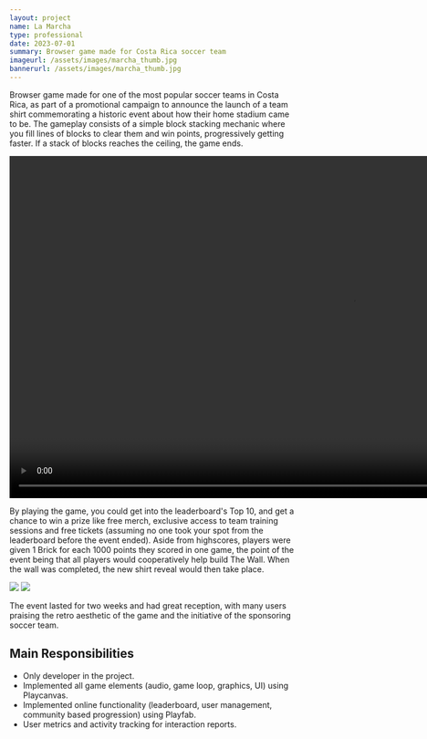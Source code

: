 ```yaml
---
layout: project
name: La Marcha
type: professional
date: 2023-07-01
summary: Browser game made for Costa Rica soccer team
imageurl: /assets/images/marcha_thumb.jpg
bannerurl: /assets/images/marcha_thumb.jpg
---
```


Browser game made for one of the most popular soccer teams in Costa Rica, as part of a promotional campaign to announce the launch of a team shirt commemorating a historic event about how their home stadium came to be. The gameplay consists of a simple block stacking mechanic where you fill lines of blocks to clear them and win points, progressively getting faster. If a stack of blocks reaches the ceiling, the game ends.

<video height="600" autoplay loop playsinline>
  <source src="{{ '/assets/videos/lamarcha_vid.mp4' | relative_url }}" type="video/mp4">
</video>

By playing the game, you could get into the leaderboard's Top 10, and get a chance to win a prize like free merch, exclusive access to team training sessions and free tickets (assuming no one took your spot from the leaderboard before the event ended). Aside from highscores, players were given 1 Brick for each 1000 points they scored in one game, the point of the event being that all players would cooperatively help build The Wall. When the wall was completed, the new shirt reveal would then take place.

<div class="img-flex-container">
    <img src="{{'/assets/images/marcha1.png' | relative_url }}">
    <img src="{{'/assets/images/marcha2.png' | relative_url }}">
</div>


The event lasted for two weeks and had great reception, with many users praising the retro aesthetic of the game and the initiative of the sponsoring soccer team.
## Main Responsibilities

- Only developer in the project.
- Implemented all game elements (audio, game loop, graphics, UI) using Playcanvas.
- Implemented online functionality (leaderboard, user management, community based progression) using Playfab.
- User metrics and activity tracking for interaction reports.